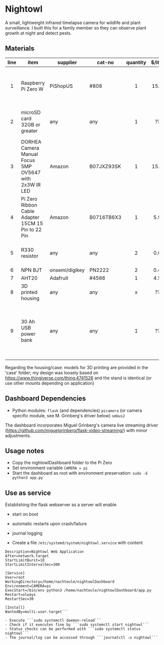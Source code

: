 # Nightowl

A small, lightweight infrared timelapse camera for wildlife and plant surveillance.
I built this for a family member so they can observe plant growth at night and detect pests.

## Materials

| line | item | supplier | cat-no | quantity | $/item | $total | remarks |
| :---: | --- | -------- | ------ | :------: | :----: | :----: | ------- |
| 1 | Raspberry Pi Zero W | PiShopUS | #808 | 1 | 15.00 | 15.00 | or better now, use Pi Zero 2W |
| 2 | microSD card 32GB or greater | any | any | 1 | ??? | ??? | I used a SanDisk 32GB Extreme Pro |
| 3 | DORHEA Camera Manual Focus 5MP OV5647 with 2x3W IR LED | Amazon | B07JXZ93SK | 1 | 15.99 | 15.99 |   |
| 4 | Pi Zero Ribbon Cable Adapter 15CM 15 Pin to 22 Pin | Amazon | B0716TB6X3 | 1 | 5.99 | 5.99 |   |
| 5	| R330 resistor | any | any | 2 |0.00 | 0.00 | still had a few lying around |
| 6	| NPN BJT | onsemi/digikey | PN2222 | 2 | 0.40 | 0.80 |   |
| 7	| AHT20 | Adafruit | #4566 | 1 | 4.50 | 4.50 |   |
| 8	| 3D printed housing | any | any | x | ??? | ??? | see below |
| 9	| 30 Ah USB power bank | any | any | 1 | ??? | ??? | any generic power bank with 2A or greater output will do |

Regarding the housing/case: models for 3D printing are provided in the 'case' folder; my design was loosely based on
https://www.thingiverse.com/thing:4741526
and the stand is identical (or use other mounts depending on application)

## Dashboard Dependencies
 - Python modules: `flask` (and dependencies) `picamera` (or camera specific module, see M. Grinberg's driver below) `smbus2`

The dashboard incorporates Miguel Grinberg's camera live streaming driver (https://github.com/miguelgrinberg/flask-video-streaming/) with minor adjustments.



## Usage notes
- Copy the nightowlDashboard folder to the Pi Zero
- Set environment variable ```CAMERA = pi```
- Start the dashboard as root with environment preservation: ```sudo -E python3 app.py```

## Use as service
Establishing the flask webserver as a server will enable
- start on boot
- automatic restarts upon crash/failure
- journal logging

- Create a file ```/etc/systemd/system/nightowl.service``` with content
```[Unit]
Description=Nightowl Web Application
After=network.target
StartLimitBurst=10
StartLimitIntervalSec=300

[Service]
User=root
WorkingDirectory=/home/nachteule/nightowlDashboard
Environment=CAMERA=pi
ExecStart=/bin/env python3 /home/nachteule/nightowlDashboard/app.py
Restart=always
RestartSec=30

[Install]
WantedBy=multi-user.target```

- Execute ```sudo systemctl daemon-reload```
- Check if it executes fine by ```sudo systemctl start nightowl```
- Status checks can be performed with ```sudo systemctl status nightowl```
- The journal/log can be accessed through ```journatctl -u nightowl```



